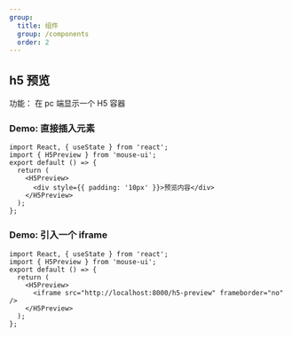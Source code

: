 ```yaml
---
group:
  title: 组件
  group: /components
  order: 2
---
```


## h5 预览

功能： 在 pc 端显示一个 H5 容器

### Demo: 直接插入元素

```tsx
import React, { useState } from 'react';
import { H5Preview } from 'mouse-ui';
export default () => {
  return (
    <H5Preview>
      <div style={{ padding: '10px' }}>预览内容</div>
    </H5Preview>
  );
};
```

### Demo: 引入一个 iframe

```tsx
import React, { useState } from 'react';
import { H5Preview } from 'mouse-ui';
export default () => {
  return (
    <H5Preview>
      <iframe src="http://localhost:8000/h5-preview" frameborder="no" />
    </H5Preview>
  );
};
```
